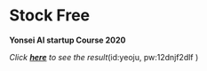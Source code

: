 # Stock Free

**Yonsei AI startup Course 2020**

_Click **[here](https://master.d2ev6mjr9u3t41.amplifyapp.com)** to see the result_(id:yeoju, pw:12dnjf2dlf )
